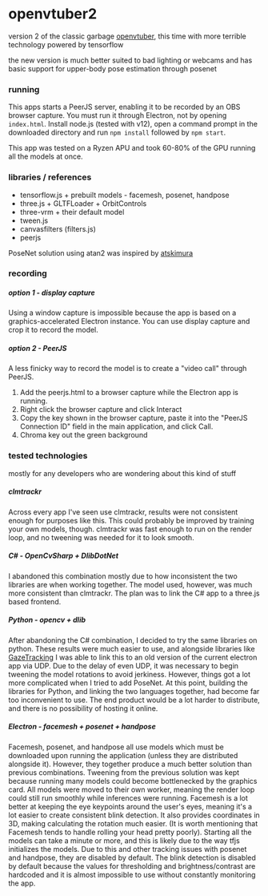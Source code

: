 # openvtuber2

version 2 of the classic garbage [openvtuber](https://github.com/voidedWarranties/openvtuber/), this time with more terrible technology powered by tensorflow

the new version is much better suited to bad lighting or webcams and has basic support for upper-body pose estimation through posenet

### running
This apps starts a PeerJS server, enabling it to be recorded by an OBS browser capture.
You must run it through Electron, not by opening `index.html`.
Install node.js (tested with v12), open a command prompt in the downloaded directory and run `npm install` followed by `npm start`.

This app was tested on a Ryzen APU and took 60-80% of the GPU running all the models at once.

### libraries / references
* tensorflow.js + prebuilt models - facemesh, posenet, handpose
* three.js + GLTFLoader + OrbitControls
* three-vrm + their default model
* tween.js
* canvasfilters (filters.js)
* peerjs

PoseNet solution using atan2 was inspired by [atskimura](https://gist.github.com/atskimura/198e558e0eff94774892d4ee9e22f98e)

### recording
##### option 1 - display capture
Using a window capture is impossible because the app is based on a graphics-accelerated Electron instance.
You can use display capture and crop it to record the model.
##### option 2 - PeerJS
A less finicky way to record the model is to create a "video call" through PeerJS.
1. Add the peerjs.html to a browser capture while the Electron app is running.
2. Right click the browser capture and click Interact
3. Copy the key shown in the browser capture, paste it into the "PeerJS Connection ID" field in the main application, and click Call.
4. Chroma key out the green background

### tested technologies
mostly for any developers who are wondering about this kind of stuff
##### clmtrackr
Across every app I've seen use clmtrackr, results were not consistent enough for purposes like this.
This could probably be improved by training your own models, though.
clmtrackr was fast enough to run on the render loop, and no tweening was needed for it to look smooth.
##### C# - OpenCvSharp + DlibDotNet
I abandoned this combination mostly due to how inconsistent the two libraries are when working together.
The model used, however, was much more consistent than clmtrackr.
The plan was to link the C# app to a three.js based frontend.
##### Python - opencv + dlib
After abandoning the C# combination, I decided to try the same libraries on python.
These results were much easier to use, and alongside libraries like [GazeTracking](https://github.com/antoinelame/GazeTracking) I was able to link this to an old version of the current electron app via UDP.
Due to the delay of even UDP, it was necessary to begin tweening the model rotations to avoid jerkiness.
However, things got a lot more complicated when I tried to add PoseNet.
At this point, building the libraries for Python, and linking the two languages together, had become far too inconvenient to use.
The end product would be a lot harder to distribute, and there is no possibility of hosting it online.
##### Electron - facemesh + posenet + handpose
Facemesh, posenet, and handpose all use models which must be downloaded upon running the application (unless they are distributed alongside it).
However, they together produce a much better solution than previous combinations.
Tweening from the previous solution was kept because running many models could become bottlenecked by the graphics card.
All models were moved to their own worker, meaning the render loop could still run smoothly while inferences were running.
Facemesh is a lot better at keeping the eye keypoints around the user's eyes, meaning it's a lot easier to create consistent blink detection.
It also provides coordinates in 3D, making calculating the rotation much easier.
(It is worth mentioning that Facemesh tends to handle rolling your head pretty poorly).
Starting all the models can take a minute or more, and this is likely due to the way tfjs initializes the models.
Due to this and other tracking issues with posenet and handpose, they are disabled by default.
The blink detection is disabled by default because the values for thresholding and brightness/contrast are hardcoded and it is almost impossible to use without constantly monitoring the app.